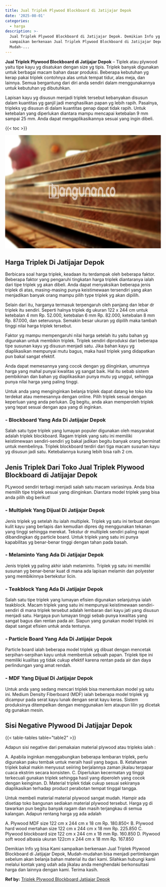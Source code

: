 ```yaml
---
title: Jual Triplek Plywood Blockboard di Jatijajar Depok
date: '2025-08-01'
categories:
  - harga
description: >-
  Jual Triplek Plywood Blockboard di Jatijajar Depok. Demikian Info yg bisa Kami
  sampaikan berkenaan Jual Triplek Plywood Blockboard di Jatijajar Depok,
  Mudah-...
---
```


**Jual Triplek Plywood Blockboard di Jatijajar Depok** – Tiplek atau plywood yaitu tipe kayu yg disatukan dengan size yg tipis. Triplek banyak digunakan untuk berbagai macam bahan dasar produksi. Beberapa kebutuhan yg kerap pakai triplek contohnya alas untuk tempat tidur, alas meja, dan lainnya. Semua bergantung dari diri anda sendiri dalam menggunakannya untuk kebutuhan yg dibutuhkan.

Lapisan kayu yg disusun menjadi triplek tersebut kebanyakan disusun dalam kuantitas yg ganjil jadi menghasilkan papan yg lebih rapih. Pasalnya, tripleks yg disusun di dalam kuantitas genap dapat tidak rapih. Untuk ketebalan yang diperlukan diantara mampu mencapai ketebalan 9 mm sampai 25 mm. Anda dapat mengaplikasikannya sesuai yang ingin dibeli.

{{< toc >}}

![Jual Triplek Plywood Blockboard di Jatijajar Depok](/images/jual-triplek-murah-08.png)

## Harga Triplek Di Jatijajar Depok

Berbicara soal harga triplek, keadaan itu terdampak oleh beberapa faktor. Beberapa faktor yang pengaruhi tingkatan harga triplek diantaranya ialah dari tipe triplek yg akan dibeli. Anda dapat menyaksikan beberapa jenis triplek di atas, masing-masing punya keistimewaan tersendiri yang akan menjadikan banyak orang mampu pilih type triplek yg akan dipilih.

Selain dari itu, harganya termasuk terpengaruh oleh panjang dan lebar dr triplek itu sendiri. Seperti halnya triplek dg ukuran 122 x 244 cm untuk ketebalan 4 mm Rp. 52.000, ketebalan 6 mm Rp. 82.000, ketebalan 8 mm Rp. 87.000, dan seterusnya. Semakin besar ukuran yg dipilih maka tambah tinggi nilai harga triplek tersebut.

Faktor yg mampu mempengaruhi nilai harga setelah itu yaitu bahan yg digunakan untuk membikin triplek. Triplek sendiri diproduksi dari beberapa tipe susunan kayu yg disusun menjadi satu. Jika bahan kayu yg diaplikasikan mempunyai mutu bagus, maka hasil triplek yang didapatkan pun bakal sangat efektif.

Anda dapat memesannya yang cocok dengan yg diinginkan, umumnya harga yang mahal punyai kwalitas yg sangat baik. Hal itu sebab sistem pembikinan dan bahan yg diaplikasikan punya mutu yg unggul, sehingga punya nilai harga yang paling tinggi.

Untuk anda yang menginginkan belanja triplek dapat datang ke toko kita terdekat atau memesannya dengan online. Pilih triplek sesuai dengan keperluan yang anda perlukan. Dg begitu, anda akan memperoleh triplek yang tepat sesuai dengan apa yang di inginkan.

### \- Blockboard Yang Ada Di Jatijajar Depok

Salah satu type triplek yang lumayan populer digunakan oleh masyarakat adalah triplek blockboard. Ragam triplek yang satu ini memiliki keistimewaan sendiri-sendiri yg bakal jadikan begitu banyak orang berminat untuk membelinya. Triplek blockboard terdiri dari tiga macam susunan kayu yg disusun jadi satu. Ketebalannya kurang lebih bisa raih 2 cm.

## Jenis Triplek Dari Toko Jual Triplek Plywood Blockboard di Jatijajar Depok

PLywood sendiri terbagi menjadi salah satu macam variasinya. Anda bisa memilih tipe triplek sesuai yang diinginkan. Diantara model triplek yang bisa anda pilih sbg berikut!

### \- Multiplek Yang Dijual Di Jatijajar Depok

Jenis triplek yg setelah itu ialah multiplek. Triplek yg satu ini terbuat dengan kulit kayu yang berlapis dan kemudian dipres dg menggunakan tekanan yang tinggi sehingga merekat. Tekstur dr multiplek sendiri paling rapat dibandingkan dg particle board. Untuk triplek yang satu ini punya kapabilitas yg benar-benar tinggi dengan tahan pada basah.

### \- Melaminto Yang Ada Di Jatijajar Depok

Jenis triplek yg paling akhir ialah melaminto. Triplek yg satu ini memiliki susunan yg benar-benar kuat di mana ada lapisan melamin dan polyester yang membikinnya bertekstur licin.

### \- Teakblock Yang Ada Di Jatijajar Depok

Salah satu tipe triplek yang lumayan efisien digunakan selanjutnya ialah teakblock. Macam triplek yang satu ini mempunyai keistimewaan sendiri-sendiri di mana triplek tersebut adalah lembaran dari kayu jati yang disusun menjadi satu. Hargaya pun lumayan tinggi sebab punya kwalitas yang sangat bagus dan rentan pada air. Siapun yang gunakan model triplek ini dapat sangat efisien untuk anda tentunya.

### \- Particle Board Yang Ada Di Jatijajar Depok

Particle board ialah beberapa model triplek yg dibuat dengan mencetak serpihan-serpihan kayu untuk membentuk sebuah papan. Triplek tipe ini memiliki kualitas yg tidak cukup efektif karena rentan pada air dan daya perlindungan yang amat rendah.

### \- MDF Yang Dijual Di Jatijajar Depok

Untuk anda yang sedang mencari triplek bisa menentukan model yg satu ini. Medium Density Fiberboard (MDF) ialah beberapa model triplek yg dicampur pada serat kayu lunak dengan serat kayu keras. Sistem produksinya ditempelkan dengan menggunakan lem ataupun lilin yg dicetak dg gunakan mesin.

## Sisi Negative Plywood Di Jatijajar Depok

{{< table-tables table="table2" >}}

Adapun sisi negative dari pemakaian material plywood atau tripleks ialah :

A. Apabila inginkan menggabungkan beberapa lembaran triplek, perlu digunakan paku tembak untuk meraih hasil yang bagus. B. Ketahanan triplek bakal makin menyusut seiiring berjalannya zaman jikalau terpapar cuaca ekstrim secara konsisten. C. Diperlukan kecermatan yg tinggi terkecuali gunakan triplek sehingga hasil yang diperoleh yang cocok dengan keinginan. D. Material triplek tidak cukup sesuai sekiranya diaplikasikan terhadap product perabotan tempat tinggal tangga.

Untuk membeli material material plywood sangat mudah. Hampir ada disetiap toko bangunan sediakan material plywood tersebut. Harga yg di tawarkan pun begitu banyak ragam dan masih terjangkau di semua kalangan. Adapun rentang harga yg ada adalah

A. Plywood MDF size 122 cm x 244 cm x 18 cm Rp. 180.850< B. Plywood hard wood mertahan size 122 cm x 244 cm x 18 mm Rp. 225.850 C. Plywood blockboard size 122 cm x 244 cm x 18 mm Rp. 160.850 D. Plywood soft wood albasia ukuran 122cm x 244 cm x 18 mm Rp. 167.850

Demikian Info yg bisa Kami sampaikan berkenaan Jual Triplek Plywood Blockboard di Jatijajar Depok, Mudah-mudahan bisa menjadi pertimbangan sebelum akan belanja bahan material itu dari kami. Silahkan hubungi kami melalui kontak yang udah ada jikalau anda menghendaki berkonsultasi harga dan lainnya dengan kami. Terima kasih.

**Ref by:** [Triplek Plywood Blockboard Jatijajar Depok](https://id.wikipedia.org/wiki/Triplek)
